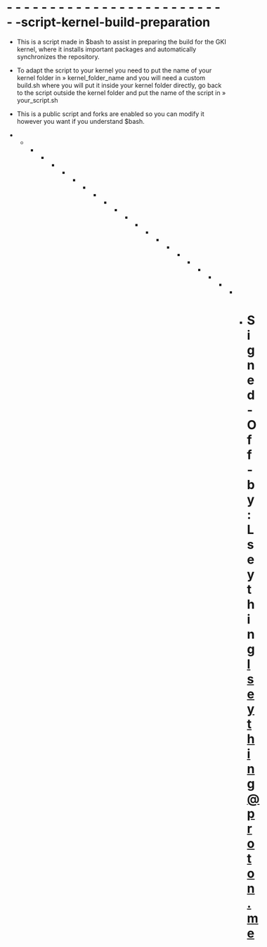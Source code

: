 # - - - - - - - - - - - - - - - - - - - - - - - - - - -script-kernel-build-preparation

* This is a script made in $bash to assist in preparing the build for the GKI kernel, where it installs important packages and automatically synchronizes the repository.

* To adapt the script to your kernel you need to put the name of your kernel folder in » kernel_folder_name and you will need a custom build.sh where you will put it inside your kernel folder directly, go back to the script outside the kernel folder and put the name of the script in » your_script.sh

* This is a public script and forks are enabled so you can modify it however you want if you understand $bash.

- - - - - - - - - - - - - - - - - - - - - - - # Signed-Off-by: Lseything <lseything@proton.me>
